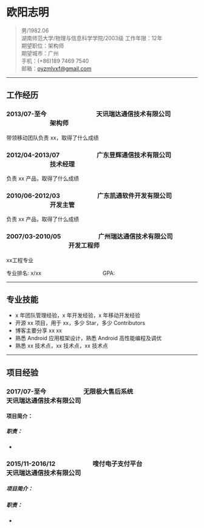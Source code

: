 # 欧阳志明

> 男/1982.06     
> 湖南师范大学/物理与信息科学学院/2003级
> 工作年限：12年      
> 期望职位：架构师      
> 期望城市：广州    
> 手机：(+86)189 7469 7540   
> 邮箱：oyzmlvxf@gmail.com  

---

## 工作经历

### 2013/07-至今　　　　　　　　天讯瑞达通信技术有限公司	　　　　　　　架构师

带领移动团队负责 xx，取得了什么成绩

### 2012/04-2013/07　　　　　　广东昱辉通信技术有限公司	　　　　　　　技术经理

负责 xx 产品，取得了什么成绩

### 2010/06-2012/03　　　　　　广东凯通软件开发有限公司	　　　　　　　开发主管

负责 xx 产品，取得了什么成绩

### 2007/03-2010/05　　　　　　广州瑞达通信技术有限公司	　　　　　　　　　　开发工程师

xx工程专业

专业排名: x/xx 　　　　　　　　　　　 GPA: 

---

## 专业技能


* x 年团队管理经验，x 年开发经验，x 年移动开发经验
* 开源 xx 项目，用于 xx，多少 Star，多少 Contributors
* 博客主要分享 xx xx
* 熟悉 Android 应用框架设计，熟悉 Android 高性能编程及调优
* 熟悉 xx 技术点，xx 技术点，xx 技术点

---

## 项目经验

### 2017/07-至今　　　　　　无限极大售后系统　　　　　　　　　　 天讯瑞达通信技术有限公司

#### 项目简介：



##### 职责：

* 

### 2015/11-2016/12　　　　　　嗖付电子支付平台　　　　　　　　　　 天讯瑞达通信技术有限公司

##### 项目简介：



##### 职责：

* 



